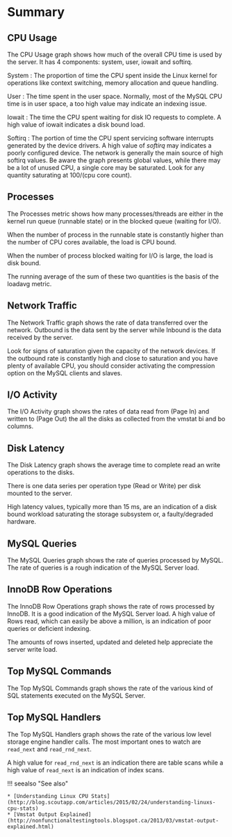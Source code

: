 # Summary

## CPU Usage

The CPU Usage graph shows how much of the overall CPU time is used by the
server.  It has 4 components: system, user, iowait and softirq.

System
:   The proportion of time the CPU spent inside the Linux kernel for operations
    like context switching, memory allocation and queue handling.

User
:   The time spent in the user space.  Normally, most of the MySQL CPU time is
    in user space, a too high value may indicate an indexing issue.

Iowait
:   The time the CPU spent waiting for disk IO requests to complete.  A high value
    of iowait indicates a disk bound load.

Softirq
:   The portion of time the CPU spent servicing software interrupts generated by
    the device drivers.  A high value of *softirq* may indicates a poorly configured
    device.  The network is generally the main source of high softirq values.  Be
    aware the graph presents global values, while there may be a lot of unused CPU,
    a single core may be saturated.  Look for any quantity saturating at 100/(cpu
    core count).

## Processes

The Processes metric shows how many processes/threads are either in the kernel
run queue (runnable state) or in the blocked queue (waiting for I/O).

When the number of process in the runnable state is constantly higher than the
number of CPU cores available, the load is CPU bound.

When the number of process blocked waiting for I/O is large, the load is disk bound.

The running average of the sum of these two quantities is the basis of the loadavg metric.

## Network Traffic

The Network Traffic graph shows the rate of data transferred over the network.
Outbound is the data sent by the server while Inbound is the data received by
the server.

Look for signs of saturation given the capacity of the network devices. If the
outbound rate is constantly high and close to saturation and you have plenty
of available CPU, you should consider activating the compression option on the
MySQL clients and slaves.

## I/O Activity

The I/O Activity graph shows the rates of data read from (Page In) and written
to (Page Out) the all the disks as collected from the vmstat bi and bo columns.

## Disk Latency

The Disk Latency graph shows the average time to complete read an write
operations to the disks.

There is one data series per operation type (Read or Write) per disk mounted to
the server.

High latency values, typically more than 15 ms,  are an indication of a disk
bound workload saturating the storage subsystem or, a faulty/degraded hardware.

## MySQL Queries

The MySQL Queries graph shows the rate of queries processed by MySQL.  The rate
of queries is a rough indication of the MySQL Server load.

## InnoDB Row Operations

The InnoDB Row Operations graph shows the rate of rows processed by InnoDB.  It
is a good indication of the MySQL Server load.  A high value of Rows read, which
can easily be above a million, is an indication of poor queries or deficient
indexing.

The amounts of rows inserted, updated and deleted help appreciate the server
write load.

## Top MySQL Commands

The Top MySQL Commands graph shows the rate of the various kind of SQL
statements executed on the MySQL Server.

## Top MySQL Handlers

The Top MySQL Handlers graph shows the rate of the various low level storage
engine handler calls. The most important ones to watch are `read_next` and
`read_rnd_next`.

A high value for `read_rnd_next` is an indication there are table scans while a
high value of `read_next` is an indication of index scans.

!!! seealso "See also"

    * [Understanding Linux CPU Stats](http://blog.scoutapp.com/articles/2015/02/24/understanding-linuxs-cpu-stats)
    * [Vmstat Output Explained](http://nonfunctionaltestingtools.blogspot.ca/2013/03/vmstat-output-explained.html)
